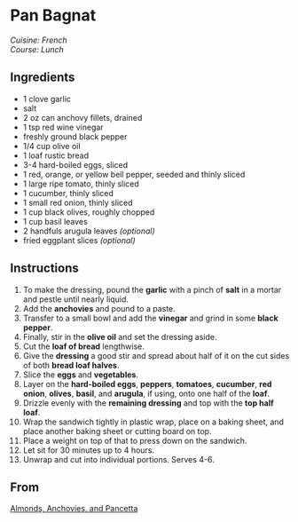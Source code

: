 # Pan Bagnat

_Cuisine:  French_<br />
_Course:  Lunch_

## Ingredients

- 1 clove garlic
- salt
- 2 oz can anchovy fillets, drained
- 1 tsp red wine vinegar
- freshly ground black pepper
- 1/4 cup olive oil
- 1 loaf rustic bread
- 3-4 hard-boiled eggs, sliced
- 1 red, orange, or yellow bell pepper, seeded and thinly sliced
- 1 large ripe tomato, thinly sliced
- 1 cucumber, thinly sliced
- 1 small red onion, thinly sliced
- 1 cup black olives, roughly chopped
- 1 cup basil leaves
- 2 handfuls arugula leaves _(optional)_
- fried eggplant slices _(optional)_

## Instructions

1. To make the dressing, pound the **garlic** with a pinch of **salt** in a mortar and pestle until nearly liquid.
1. Add the **anchovies** and pound to a paste.
1. Transfer to a small bowl and add the **vinegar** and grind in some **black pepper**.
1. Finally, stir in the **olive oil** and set the dressing aside.
1. Cut the **loaf of bread** lengthwise.
1. Give the **dressing** a good stir and spread about half of it on the cut sides of both **bread loaf halves**.
1. Slice the **eggs** and **vegetables**.
1. Layer on the **hard-boiled eggs**, **peppers**, **tomatoes**, **cucumber**, **red onion**, **olives**, **basil**, and **arugula**, if using, onto one half of the **loaf**.
1. Drizzle evenly with the **remaining dressing** and top with the **top half loaf**.
1. Wrap the sandwich tightly in plastic wrap, place on a baking sheet, and place another baking sheet or cutting board on top.
1. Place a weight on top of that to press down on the sandwich.
1. Let sit for 30 minutes up to 4 hours.
1. Unwrap and cut into individual portions.  Serves 4-6.

## From

[Almonds, Anchovies, and Pancetta](https://www.amazon.com/Almonds-Anchovies-Pancetta-Vegetarian-Cookbook/dp/0062747436)
